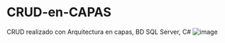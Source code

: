 # CRUD-en-CAPAS
CRUD realizado con Arquitectura en capas, BD SQL Server, C#
![image](https://github.com/4V1d03/CRUD-en-CAPAS/assets/116779713/a3d6935f-ab99-4e4a-9c24-dc9cdc885871)



